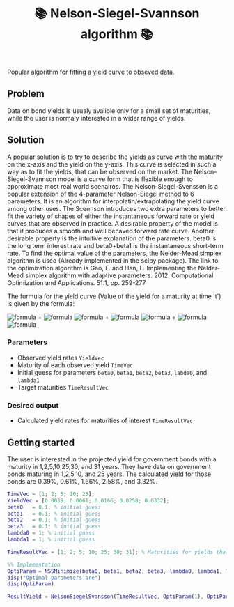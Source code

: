 <h1 align="center" style="border-botom: none">
  <b>
    📚 Nelson-Siegel-Svannson algorithm 📚     
  </b>
</h1>
</br>

Popular algorithm for fitting a yield curve to obseved data. 

## Problem
Data on bond yields is usualy avalible only for a small set of maturities, while the user is normaly interested in a wider range of yields. 
  
## Solution
A popular solution is to try to describe the yields as curve with the maturity on the x-axis and the yield on the y-axis. This curve is selected in such a way as to fit the yields, that can be observed on the market. The Nelson-Siegel-Svannson model is a curve form that is flexible enough to approximate most real world scenairos.
The Nelson-Siegel-Svensson is a popular extension of the 4-parameter Nelson-Siegel method to 6 parameters. It is an algorithm for interpolatin/extrapolating the yield curve among other uses. The Scennson introduces two extra parameters to better fit the variety of shapes of either the instantaneous forward rate or yield curves that are observed in practice. A desirable property of the model is that it produces a smooth and well behaved forward rate curve. Another desirable property is the intuitive explanation of the parameters. beta0 is the long term interest rate and beta0+beta1 is the instantaneous short-term rate. To find the optimal value of the parameters, the Nelder-Mead simplex algorithm is used (Already implemented in the scipy package). The link to the optimization algorithm is Gao, F. and Han, L. Implementing the Nelder-Mead simplex algorithm with adaptive parameters. 2012. Computational Optimization and Applications. 51:1, pp. 259-277

The furmula for the yield curve (Value of the yield for a maturity at time 't') is given by the formula:

![formula](https://render.githubusercontent.com/render/math?math=\r(t)=\beta_{1}) +
![formula](https://render.githubusercontent.com/render/math?math=\beta_{2})
![formula](https://render.githubusercontent.com/render/math?math=\big(\frac{1-exp(\frac{-t}{\lambda_1})}{\frac{t}{\lambda_1}}\big)) +
![formula](https://render.githubusercontent.com/render/math?math=\beta_{3})
![formula](https://render.githubusercontent.com/render/math?math=\big(\frac{1-exp(\frac{-t}{\lambda_1})}{\frac{t}{\lambda_1}}-exp(\frac{-t}{\lambda_1})\big)) +
![formula](https://render.githubusercontent.com/render/math?math=\beta_{4})
![formula](https://render.githubusercontent.com/render/math?math=\big(\frac{1-exp(\frac{-t}{\lambda_2})}{\frac{t}{\lambda_2}}-exp(\frac{-t}{\lambda_2})\big))


### Parameters

   - Observed yield rates `YieldVec`
   - Maturity of each observed yield `TimeVec`
   - Initial guess for parameters `beta0`, `beta1`, `beta2`, `beta3`, `labda0`, and `lambda1` 
   - Target maturities `TimeResultVec`

### Desired output
   - Calculated yield rates for maturities of interest `TimeResultVec`

## Getting started
The user is interested in the projected yield for government bonds with a maturity in 1,2,5,10,25,30, and 31 years. They have data on government bonds maturing in 
1,2,5,10, and 25 years. The calculated yield for those bonds are 0.39%, 0.61%, 1.66%, 2.58%, and 3.32%. 

  ```matlab
TimeVec = [1; 2; 5; 10; 25];
YieldVec = [0.0039; 0.0061; 0.0166; 0.0258; 0.0332];
beta0   = 0.1; % initial guess
beta1   = 0.1; % initial guess
beta2   = 0.1; % initial guess
beta3   = 0.1; % initial guess
lambda0 = 1; % initial guess
lambda1 = 1; % initial guess

TimeResultVec = [1; 2; 5; 10; 25; 30; 31]; % Maturities for yields that we are interested in

%% Implementation
OptiParam = NSSMinimize(beta0, beta1, beta2, beta3, lambda0, lambda1, TimeVec, YieldVec); % The Nelder-Mead simplex algorithem is used to find the parameters that result in a curve with the minimum residuals compared to the market data.
disp("Optimal parameters are")
disp(OptiParam)

ResultYield = NelsonSiegelSvansson(TimeResultVec, OptiParam(1), OptiParam(2), OptiParam(3), OptiParam(4), OptiParam(5), OptiParam(6)); % Calculate the yield for tergeted maturities using the calibrated partameters 
```
